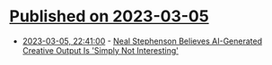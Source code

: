 # [Published on 2023-03-05](index.md)

* [2023-03-05, 22:41:00](https://slashdot.org/story/23/03/05/2223220/neal-stephenson-believes-ai-generated-creative-output-is-simply-not-interesting?utm_source=rss1.0mainlinkanon&utm_medium=feed) - [Neal Stephenson Believes AI-Generated Creative Output Is 'Simply Not Interesting'](https://slashdot.org/story/23/03/05/2223220/neal-stephenson-believes-ai-generated-creative-output-is-simply-not-interesting?utm_source=rss1.0mainlinkanon&utm_medium=feed)
